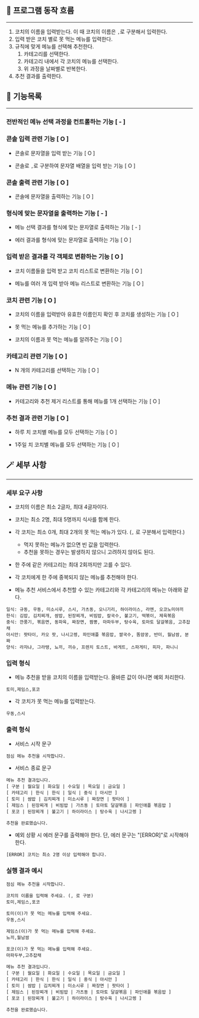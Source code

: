 ## 🌊 프로그램 동작 흐름

---

1. 코치의 이름을 입력받는다. 이 때 코치의 이름은 `,`로 구분해서 입력한다.
2. 입력 받은 코치 별로 못 먹는 메뉴를 입력한다.
3. 규칙에 맞게 메뉴를 선택해 추천한다.
   1. 카테고리를 선택한다.
   2. 카테고리 내에서 각 코치의 메뉴를 선택한다.
   3. 위 과정을 날짜별로 반복한다.
4. 추천 결과를 출력한다.


## 📃 기능목록

---

### 전반적인 메뉴 선택 과정을 컨트롤하는 기능 [ - ]

### 콘솔 입력 관련 기능 [ O ]

- 콘솔로 문자열을 입력 받는 기능 [ O ]

- 콘솔로 `,`로 구분하여 문자열 배열을 입력 받는 기능 [ O ]


### 콘솔 출력 관련 기능 [ O ]

- 콘솔에 문자열을 출력하는 기능 [ O ]

### 형식에 맞는 문자열을 출력하는 기능 [ - ]

- 메뉴 선택 결과를 형식에 맞는 문자열로 출력하는 기능 [ - ]

- 에러 결과를 형식에 맞는 문자열로 출력하는 기능 [ O ]

### 입력 받은 결과를 각 객체로 변환하는 기능 [ O ]

- 코치 이름들을 입력 받고 코치 리스트로 변환하는 기능 [ O ]

- 메뉴를 여러 개 입력 받아 메뉴 리스트로 변환하는 기능 [ O ]

### 코치 관련 기능 [ O ]

- 코치의 이름을 입력받아 유효한 이름인지 확인 후 코치를 생성하는 기능 [ O ]

- 못 먹는 메뉴를 추가하는 기능 [ O ]

- 코치의 이름과 못 먹는 메뉴를 알려주는 기능 [ O ] 

### 카테고리 관련 기능 [ O ]

- N 개의 카테고리를 선택하는 기능 [ O ]

### 메뉴 관련 기능 [ O ]

- 카테고리와 추천 제거 리스트를 통해 메뉴를 1개 선택하는 기능 [ O ]

### 추천 결과 관련 기능 [ O ]

- 하루 치 코치별 메뉴를 모두 선택하는 기능 [ O ]

- 1주일 치 코치별 메뉴를 모두 선택하는 기능 [ O ]



## 🪄 세부 사항 

---

### 세부 요구 사항

- 코치의 이름은 최소 2글자, 최대 4글자이다.
- 코치는 최소 2명, 최대 5명까지 식사를 함께 한다.
- 각 코치는 최소 0개, 최대 2개의 못 먹는 메뉴가 있다. (`,` 로 구분해서 입력한다.)
    - 먹지 못하는 메뉴가 없으면 빈 값을 입력한다.
    - 추천을 못하는 경우는 발생하지 않으니 고려하지 않아도 된다.
- 한 주에 같은 카테고리는 최대 2회까지만 고를 수 있다.
- 각 코치에게 한 주에 중복되지 않는 메뉴를 추천해야 한다.

- 메뉴 추천 서비스에서 추천할 수 있는 카테고리와 각 카테고리의 메뉴는 아래와 같다.

```
일식: 규동, 우동, 미소시루, 스시, 가츠동, 오니기리, 하이라이스, 라멘, 오코노미야끼
한식: 김밥, 김치찌개, 쌈밥, 된장찌개, 비빔밥, 칼국수, 불고기, 떡볶이, 제육볶음
중식: 깐풍기, 볶음면, 동파육, 짜장면, 짬뽕, 마파두부, 탕수육, 토마토 달걀볶음, 고추잡채
아시안: 팟타이, 카오 팟, 나시고렝, 파인애플 볶음밥, 쌀국수, 똠얌꿍, 반미, 월남쌈, 분짜
양식: 라자냐, 그라탱, 뇨끼, 끼슈, 프렌치 토스트, 바게트, 스파게티, 피자, 파니니
```

### 입력 형식

- 메뉴 추천을 받을 코치의 이름을 입력받는다. 올바른 값이 아니면 예외 처리한다.

```
토미,제임스,포코
```

- 각 코치가 못 먹는 메뉴를 입력받는다.

```
우동,스시
```

### 출력 형식

- 서비스 시작 문구

```
점심 메뉴 추천을 시작합니다.
```

- 서비스 종료 문구

```
메뉴 추천 결과입니다.
[ 구분 | 월요일 | 화요일 | 수요일 | 목요일 | 금요일 ]
[ 카테고리 | 한식 | 한식 | 일식 | 중식 | 아시안 ]
[ 토미 | 쌈밥 | 김치찌개 | 미소시루 | 짜장면 | 팟타이 ]
[ 제임스 | 된장찌개 | 비빔밥 | 가츠동 | 토마토 달걀볶음 | 파인애플 볶음밥 ]
[ 포코 | 된장찌개 | 불고기 | 하이라이스 | 탕수육 | 나시고렝 ]

추천을 완료했습니다.
```

- 예외 상황 시 에러 문구를 출력해야 한다. 단, 에러 문구는 "[ERROR]"로 시작해야 한다.

```
[ERROR] 코치는 최소 2명 이상 입력해야 합니다.
```

### 실행 결과 예시

```
점심 메뉴 추천을 시작합니다.

코치의 이름을 입력해 주세요. (, 로 구분)
토미,제임스,포코

토미(이)가 못 먹는 메뉴를 입력해 주세요.
우동,스시

제임스(이)가 못 먹는 메뉴를 입력해 주세요.
뇨끼,월남쌈

포코(이)가 못 먹는 메뉴를 입력해 주세요.
마파두부,고추잡채

메뉴 추천 결과입니다.
[ 구분 | 월요일 | 화요일 | 수요일 | 목요일 | 금요일 ]
[ 카테고리 | 한식 | 한식 | 일식 | 중식 | 아시안 ]
[ 토미 | 쌈밥 | 김치찌개 | 미소시루 | 짜장면 | 팟타이 ]
[ 제임스 | 된장찌개 | 비빔밥 | 가츠동 | 토마토 달걀볶음 | 파인애플 볶음밥 ]
[ 포코 | 된장찌개 | 불고기 | 하이라이스 | 탕수육 | 나시고렝 ]

추천을 완료했습니다.
```